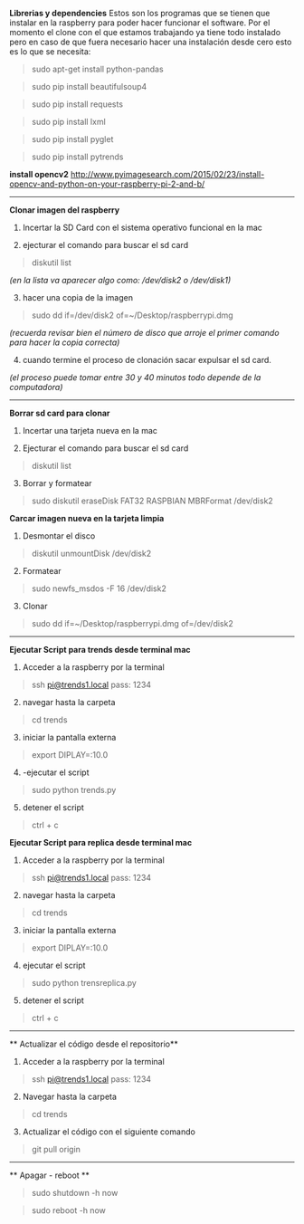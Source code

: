

**Librerias y dependencies**
Estos son los programas que se tienen que instalar en la raspberry para poder hacer funcionar el software. 
Por el momento el clone con el que estamos trabajando ya tiene todo instalado pero en caso de que fuera necesario hacer una instalación desde cero esto es lo que se necesita: 

>sudo apt-get install python-pandas

>sudo pip install beautifulsoup4

>sudo pip install requests

>sudo pip install lxml

>sudo pip install pyglet

>sudo pip install pytrends

**install opencv2**
http://www.pyimagesearch.com/2015/02/23/install-opencv-and-python-on-your-raspberry-pi-2-and-b/

 ______________________________________________________________________________

**Clonar imagen del raspberry**
1. Incertar la SD Card con el sistema operativo funcional en la mac

2. ejecturar el comando para buscar el sd card
> diskutil list

_(en la lista va aparecer algo como: /dev/disk2 o /dev/disk1)_

3. hacer una copia de la imagen 
> sudo dd if=/dev/disk2 of=~/Desktop/raspberrypi.dmg

_(recuerda revisar bien el número de disco que arroje el primer comando para hacer la copia correcta)_

4. cuando termine el proceso de clonación sacar expulsar el sd card.

_(el proceso puede tomar entre 30 y 40 minutos todo depende de la computadora)_

______________________________________________________________________________

**Borrar sd card para clonar**
1. Incertar una tarjeta nueva en la mac

2. Ejecturar el comando para buscar el sd card
> diskutil list

3. Borrar y formatear 
> sudo diskutil eraseDisk FAT32 RASPBIAN MBRFormat /dev/disk2

**Carcar imagen nueva en la tarjeta limpia**

1. Desmontar el disco
> diskutil unmountDisk /dev/disk2

2. Formatear
> sudo newfs_msdos -F 16 /dev/disk2

3. Clonar
> sudo dd if=~/Desktop/raspberrypi.dmg of=/dev/disk2

 ______________________________________________________________________________

**Ejecutar Script para trends desde terminal mac**
1. Acceder a la raspberry por la terminal
> ssh pi@trends1.local 
> pass: 1234

2. navegar hasta la carpeta
>cd trends

3. iniciar la pantalla externa
> export DIPLAY=:10.0

4. -ejecutar el script 
>sudo python trends.py

5. detener el script
>ctrl + c 

**Ejecutar Script para replica desde terminal mac**

1. Acceder a la raspberry por la terminal
> ssh pi@trends1.local 
> pass: 1234

2. navegar hasta la carpeta
>cd trends

3. iniciar la pantalla externa
> export DIPLAY=:10.0

4. ejecutar el script 
>sudo python trensreplica.py

5. detener el script
>ctrl + c 

 ______________________________________________________________________________
** Actualizar el código desde el repositorio**

1. Acceder a la raspberry por la terminal
> ssh pi@trends1.local 
> pass: 1234

2. Navegar hasta la carpeta
>cd trends

3. Actualizar el código con el siguiente comando 
> git pull origin 

 ______________________________________________________________________________
** Apagar - reboot **

> sudo shutdown -h now

> sudo reboot -h now
